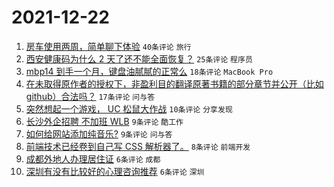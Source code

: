 # 2021-12-22

1. [房车使用两周，简单聊下体验](https://www.v2ex.com/t/823657) `40条评论` `旅行`
1. [西安健康码为什么 2 天了还不能全面恢复？](https://www.v2ex.com/t/823684) `25条评论` `程序员`
1. [mbp14 到手一个月，键盘油腻腻的正常么](https://www.v2ex.com/t/823658) `18条评论` `MacBook Pro`
1. [在未取得原作者的授权下，非盈利目的翻译原著书籍的部分章节并公开（比如 github）合法吗？](https://www.v2ex.com/t/823656) `17条评论` `问与答`
1. [突然想起一个游戏， UC 松鼠大作战](https://www.v2ex.com/t/823663) `10条评论` `分享发现`
1. [长沙外企招聘 不加班 WLB](https://www.v2ex.com/t/823670) `9条评论` `酷工作`
1. [如何给网站添加纯音乐?](https://www.v2ex.com/t/823661) `9条评论` `问与答`
1. [前端技术已经卷到自己写 CSS 解析器了。](https://www.v2ex.com/t/823665) `8条评论` `前端开发`
1. [成都外地人办理居住证](https://www.v2ex.com/t/823669) `6条评论` `成都`
1. [深圳有没有比较好的心理咨询推荐](https://www.v2ex.com/t/823667) `6条评论` `深圳`
